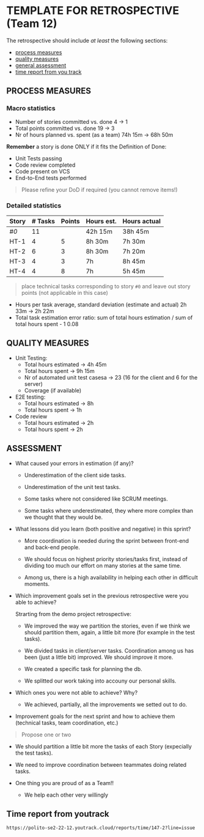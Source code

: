 TEMPLATE FOR RETROSPECTIVE (Team 12)
=====================================

The retrospective should include _at least_ the following
sections:

- [process measures](#process-measures)
- [quality measures](#quality-measures)
- [general assessment](#assessment)
- [time report from you track](#time-report-from-youtrack)

## PROCESS MEASURES

### Macro statistics

- Number of stories committed vs. done  4 &rarr; 1
- Total points committed vs. done 19 &rarr; 3
- Nr of hours planned vs. spent (as a team) 74h 15m &rarr; 68h 50m

**Remember** a story is done ONLY if it fits the Definition of Done:

- Unit Tests passing
- Code review completed
- Code present on VCS
- End-to-End tests performed

> Please refine your DoD if required (you cannot remove items!)

### Detailed statistics

| Story  | # Tasks | Points | Hours est. | Hours actual |
|--------|---------|--------|------------|--------------|
| _#0_   |   11    |        |  42h 15m   |   38h 45m    |
| HT-1   |   4     |   5    |  8h 30m    |   7h 30m     |
| HT-2   |   6     |   3    |  8h 30m    |   7h 20m     |
| HT-3   |   4     |   3    |  7h        |   8h 45m     |
| HT-4   |   4     |   8    |  7h        |   5h 45m     |

> place technical tasks corresponding to story `#0` and leave out story points (not applicable in this case)

- Hours per task average, standard deviation (estimate and actual) 2h 33m &rarr; 2h 22m
- Total task estimation error ratio: sum of total hours estimation / sum of total hours spent - 1  0.08

## QUALITY MEASURES

- Unit Testing:
  - Total hours estimated &rarr; 4h 45m
  - Total hours spent &rarr; 9h 15m
  - Nr of automated unit test casesa &rarr; 23 (16 for the client and 6 for the server)
  - Coverage (if available)
- E2E testing:
  - Total hours estimated &rarr; 8h
  - Total hours spent &rarr; 1h
- Code review
  - Total hours estimated &rarr; 2h
  - Total hours spent &rarr; 2h
  
## ASSESSMENT

- What caused your errors in estimation (if any)?

  - Underestimation of the client side tasks.

  - Underestimation of the unit test tasks.
  
  - Some tasks where not considered like SCRUM meetings.

  - Some tasks where underestimated, they where more complex than we thought that they would be.

- What lessons did you learn (both positive and negative) in this sprint?

  - More coordination is needed during the sprint between front-end and back-end people.

  - We should focus on highest priority stories/tasks first, instead of dividing too much our effort on many stories at the same time.

  - Among us, there is a high availability in helping each other in difficult moments.

- Which improvement goals set in the previous retrospective were you able to achieve?

  Strarting from the demo project retrospective:

  - We improved the way we partition the stories, even if we think we should partition them, again, a little bit more (for example in the test tasks).
  
  - We divided tasks in client/server tasks. Coordination among us has been (just a little bit) improved. We should improve it more.
  
  - We created a specific task for planning the db.
  
  - We splitted our work taking into accouny our personal skills.

- Which ones you were not able to achieve? Why?

  - We achieved, partially, all the improvements we setted out to do.

- Improvement goals for the next sprint and how to achieve them (technical tasks, team coordination, etc.)

> Propose one or two

- We should partition a little bit more the tasks of each Story (expecially the test tasks).

- We need to improve coordination between teammates doing related tasks.

- One thing you are proud of as a Team!!

  - We help each other very willingly

## Time report from youtrack

`https://polito-se2-22-12.youtrack.cloud/reports/time/147-2?line=issue`
